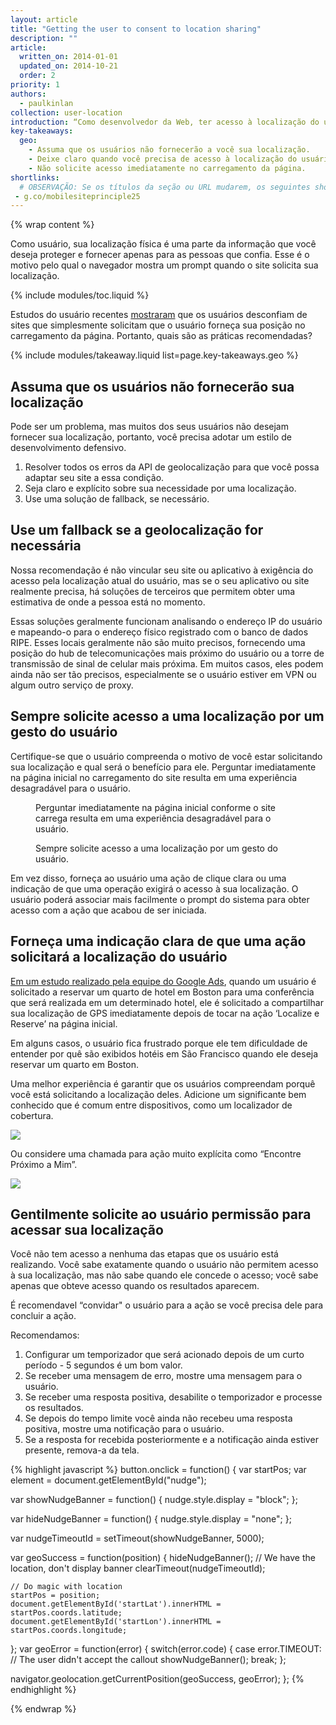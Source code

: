 ```yaml
---
layout: article
title: "Getting the user to consent to location sharing"
description: ""
article:
  written_on: 2014-01-01
  updated_on: 2014-10-21
  order: 2
priority: 1
authors:
  - paulkinlan
collection: user-location
introduction: “Como desenvolvedor da Web, ter acesso à localização do usuário abre um grande número de possibilidades como filtragem avançada, indicação do usuário em um mapa e oferta de sugestões proativas sobre coisas que o usuário pode fazer com base na sua posição atual."
key-takeaways:
  geo: 
    - Assuma que os usuários não fornecerão a você sua localização.
    - Deixe claro quando você precisa de acesso à localização do usuário.
    - Não solicite acesso imediatamente no carregamento da página.
shortlinks: 
  # OBSERVAÇÃO: Se os títulos da seção ou URL mudarem, os seguintes shortlinks devem ser atualizados
 - g.co/mobilesiteprinciple25
---
```


{% wrap content %}

Como usuário, sua localização física é uma parte da informação que você deseja
proteger e fornecer apenas para as pessoas que confia.  Esse é o motivo pelo qual o navegador
mostra um prompt quando o site solicita sua localização.

{% include modules/toc.liquid %}

Estudos do usuário recentes <a href="http://static.googleusercontent.com/media/www.google.com/en/us/intl/ALL_ALL/think/multiscreen/pdf/multi-screen-moblie-whitepaper_research-studies.pdf">mostraram</a> que
os usuários desconfiam de sites que simplesmente solicitam que o usuário forneça sua
posição no carregamento da página. Portanto, quais são as práticas recomendadas?

{% include modules/takeaway.liquid list=page.key-takeaways.geo %}

## Assuma que os usuários não fornecerão sua localização

Pode ser um problema, mas muitos dos seus usuários não desejam fornecer sua
localização, portanto, você precisa adotar um estilo de desenvolvimento defensivo.

1.  Resolver todos os erros da API de geolocalização para que você possa adaptar seu
    site a essa condição.
2.  Seja claro e explícito sobre sua necessidade por uma localização.
3.  Use uma solução de fallback, se necessário.

## Use um fallback se a geolocalização for necessária

Nossa recomendação é não vincular seu site ou aplicativo à exigência do
acesso pela localização atual do usuário, mas se o seu aplicativo ou site
realmente precisa, há soluções de terceiros que permitem obter
uma estimativa de onde a pessoa está no momento.

Essas soluções geralmente funcionam analisando o endereço IP do usuário e mapeando-o
para o endereço físico registrado com o banco de dados RIPE.  Esses locais
geralmente não são muito precisos, fornecendo uma posição do hub de telecomunicações
mais próximo do usuário ou a torre de transmissão de sinal de celular mais próxima.  Em muitos
casos, eles podem ainda não ser tão precisos, especialmente se o usuário estiver em VPN
ou algum outro serviço de proxy.

## Sempre solicite acesso a uma localização por um gesto do usuário

Certifique-se que o usuário compreenda o motivo de você estar solicitando sua localização e qual será o benefício
para ele.  Perguntar imediatamente na página inicial no carregamento
do site resulta em uma experiência desagradável para o usuário.

<div class="clear g-wide--pull-1">
  <div class="g--half">
    <figure class="fluid">
      <img src="images/sw-navigation-bad.png" srcset="images/sw-navigation-bad.png 1x, images/sw-navigation-bad-2x.png 2x" alt="">
      <figcaption>Perguntar imediatamente na página inicial conforme o site carrega resulta em uma experiência desagradável para o usuário.</figcaption>
    </figure>
  </div>
  <div class="g--half g--last">
    <figure class="fluid">
      <img src="images/sw-navigation-good.png" srcset="images/sw-navigation-good.png 1x, images/sw-navigation-good-2x.png 2x" alt="">
      <figcaption>Sempre solicite acesso a uma localização por um gesto do usuário.</figcaption>
      </figure>
  </div>
</div>

Em vez disso, forneça ao usuário uma ação de clique clara ou uma indicação de que
uma operação exigirá o acesso à sua localização.  O usuário poderá
associar mais facilmente o prompt do sistema para obter acesso com a ação
que acabou de ser iniciada.

## Forneça uma indicação clara de que uma ação solicitará a localização do usuário

<a href="http://static.googleusercontent.com/media/www.google.com/en/us/intl/ALL_ALL/think/multiscreen/pdf/multi-screen-moblie-whitepaper_research-studies.pdf">Em um estudo realizado pela equipe do Google Ads</a>, quando um usuário é solicitado a reservar um quarto de hotel em Boston para uma conferência que será realizada em um determinado hotel, ele é solicitado a compartilhar sua localização de GPS imediatamente depois de tocar na ação ‘Localize e Reserve’ na página inicial.

Em alguns casos, o usuário fica frustrado porque ele tem dificuldade de entender por quê
são exibidos hotéis em São Francisco quando ele deseja reservar um quarto em
Boston.

Uma melhor experiência é garantir que os usuários compreendam porquê você está solicitando
a localização deles. Adicione um significante bem conhecido que é comum entre
dispositivos, como um localizador de cobertura.

<img src="images/indication.png">

Ou considere uma chamada para ação muito explícita como “Encontre Próximo a Mim”.

<img src="images/nearme.png">

## Gentilmente solicite ao usuário permissão para acessar sua localização

Você não tem acesso a nenhuma das etapas que os usuário está realizando.  Você sabe exatamente
quando o usuário não permitem acesso à sua localização, mas não sabe
quando ele concede o acesso; você sabe apenas que obteve acesso quando os resultados aparecem.

É recomendavel “convidar" o usuário para a ação se você precisa dele para concluir a ação.

Recomendamos: 

1.  Configurar um temporizador que será acionado depois de um curto período - 5 segundos é um bom valor.
2.  Se receber uma mensagem de erro, mostre uma mensagem para o usuário.
3.  Se receber uma resposta positiva, desabilite o temporizador e processe os resultados.
4.  Se depois do tempo limite você ainda não recebeu uma resposta positiva, mostre uma notificação para o usuário.
5.  Se a resposta for recebida posteriormente e a notificação ainda estiver presente, remova-a da tela.

{% highlight javascript %}
button.onclick = function() {
  var startPos;
  var element = document.getElementById("nudge");

  var showNudgeBanner = function() {
    nudge.style.display = "block";
  };

  var hideNudgeBanner = function() {
    nudge.style.display = "none";
  };

  var nudgeTimeoutId = setTimeout(showNudgeBanner, 5000);

  var geoSuccess = function(position) {
    hideNudgeBanner();
    // We have the location, don't display banner
    clearTimeout(nudgeTimeoutId); 

    // Do magic with location
    startPos = position;
    document.getElementById('startLat').innerHTML = startPos.coords.latitude;
    document.getElementById('startLon').innerHTML = startPos.coords.longitude;
  };
  var geoError = function(error) {
    switch(error.code) {
      case error.TIMEOUT:
        // The user didn't accept the callout
        showNudgeBanner();
        break;
  };

  navigator.geolocation.getCurrentPosition(geoSuccess, geoError);
};
{% endhighlight %}

{% endwrap %}

